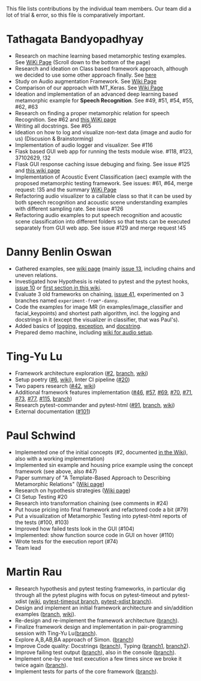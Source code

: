 This file lists contributions by the individual team members.
Our team did a lot of trial & error, so this file is comparatively important.

Tathagata Bandyopadhyay
===
- Research on machine learning based metamorphic testing examples. See [WiKi Page](https://gitlab.lrz.de/pypracticum/team-mt-metamorphic-testing-framework/-/wikis/Examples-for-Metamorphic-Testing#ml_examples_by_tathagata) (Scroll down to the bottom of the page)
- Research and ideation on Class based framework approach, although we decided to use some other approach finally. See [here](https://gitlab.lrz.de/pypracticum/team-mt-metamorphic-testing-framework/-/issues/40#note_1879716)
- Study on Audio augmentation Framework. See [Wiki Page](https://gitlab.lrz.de/pypracticum/team-mt-metamorphic-testing-framework/-/wikis/Audiomentations:-A-audio-augmentation-library)
- Comparison of our approach with MT_Keras. See [Wiki Page](https://gitlab.lrz.de/pypracticum/team-mt-metamorphic-testing-framework/-/wikis/MTKeras-Idea-(paper-summary))
- Ideation and implementation of an advanced deep learning based metamorphic example for **Speech Recognition**. See #49, #51, #54, #55, #62, #63
- Research on finding a proper metamorphic relation for speech Recognition. See #62 and [this WiKi page](https://gitlab.lrz.de/pypracticum/team-mt-metamorphic-testing-framework/-/wikis/Finding-a-suitable-metamorphic-relation-for-Speech-Recognition)
- Writing all docstrings. See #65
- Ideation on how to log and visualize non-text data (image and audio for us) (Discusion & Brainstorming)
- Implementation of audio logger and visualizer. See #116
- Flask based GUI web app for running the tests module wise. #118, #123, 37102629, !32
- Flask GUI response caching issue debuging and fixing. See issue #125 and [this wiki page](https://gitlab.lrz.de/pypracticum/team-mt-metamorphic-testing-framework/-/wikis/Issue-%23125-fix,-a-most-interesting-debugging-and-bug-fix)
- Implementation of Acoustic Event Classification (aec) example with the proposed metamorphic testing framework. See issues: #61, #64, merge request: !35 and the summary [WiKi Page](https://gitlab.lrz.de/pypracticum/team-mt-metamorphic-testing-framework/-/wikis/Metamorphic-Testing-For-Acoustic-Event-(Scene)-Classification-(idea-and-a-paper-summary))
- Refactoring audio visualizer to a callable class so that it can be used by both speech recognition and acoustic scene understanding examples with different sampling rate. See issue #126
- Refactoring audio examples to put speech recognition and acoustic scene classification into different folders so that tests can be executed separately from GUI web app. See issue #129 and merge request !45

Danny Benlin Oswan
===
- Gathered examples, see [wiki page](https://gitlab.lrz.de/pypracticum/team-mt-metamorphic-testing-framework/-/wikis/Examples-for-Metamorphic-Testing) (mainly [issue 13](https://gitlab.lrz.de/pypracticum/team-mt-metamorphic-testing-framework/-/issues/13), including chains and uneven relations.
- Investigated how Hypothesis is related to pytest and the pytest hooks, [issue 10](https://gitlab.lrz.de/pypracticum/team-mt-metamorphic-testing-framework/-/issues/13) or [first section in this wiki](https://gitlab.lrz.de/pypracticum/team-mt-metamorphic-testing-framework/-/wikis/Inspiration-from-hypothesis).
- Evaluate 3 old frameworks on chaining, [issue 41](https://gitlab.lrz.de/pypracticum/team-mt-metamorphic-testing-framework/-/issues/41), experimented on 3 branches named `experiment-from*-danny`.
- Code the examples for image MR (in examples/image_classifier and facial_keypoints) and shortest path algorithm, incl. the logging and docstrings in it (except the visualizer in classifier, that was Paul's).
- Added basics of [logging](https://gitlab.lrz.de/pypracticum/team-mt-metamorphic-testing-framework/-/issues/72), [exception](https://gitlab.lrz.de/pypracticum/team-mt-metamorphic-testing-framework/-/issues/65), and [docstring](https://gitlab.lrz.de/pypracticum/team-mt-metamorphic-testing-framework/-/issues/67).
- Prepared demo machine, including [wiki for audio setup](https://gitlab.lrz.de/pypracticum/team-mt-metamorphic-testing-framework/-/wikis/How-to-run-audio-examples-(Windows)).

Ting-Yu Lu
===
- Framework architecture exploration ([#2](https://gitlab.lrz.de/pypracticum/team-mt-metamorphic-testing-framework/-/issues/2), [branch](https://gitlab.lrz.de/pypracticum/team-mt-metamorphic-testing-framework/-/tree/framework-iris), [wiki](https://gitlab.lrz.de/pypracticum/team-mt-metamorphic-testing-framework/-/issues/2))
- Setup poetry ([#6](https://gitlab.lrz.de/pypracticum/team-mt-metamorphic-testing-framework/-/issues/6), [wiki](https://gitlab.lrz.de/pypracticum/team-mt-metamorphic-testing-framework/-/wikis/Poetry-command)), linter CI pipeline ([#20](https://gitlab.lrz.de/pypracticum/team-mt-metamorphic-testing-framework/-/issues/20))
- Two papers research ([#42](https://gitlab.lrz.de/pypracticum/team-mt-metamorphic-testing-framework/-/issues/42), [wiki](https://gitlab.lrz.de/pypracticum/team-mt-metamorphic-testing-framework/-/wikis/Papers-summaries))
- Additional framework features implementation ([#46](https://gitlab.lrz.de/pypracticum/team-mt-metamorphic-testing-framework/-/issues/46), [#57](https://gitlab.lrz.de/pypracticum/team-mt-metamorphic-testing-framework/-/issues/57), [#69](https://gitlab.lrz.de/pypracticum/team-mt-metamorphic-testing-framework/-/issues/69), [#70](https://gitlab.lrz.de/pypracticum/team-mt-metamorphic-testing-framework/-/issues/70), [#71](https://gitlab.lrz.de/pypracticum/team-mt-metamorphic-testing-framework/-/issues/71), [#73](https://gitlab.lrz.de/pypracticum/team-mt-metamorphic-testing-framework/-/issues/73), [#77](https://gitlab.lrz.de/pypracticum/team-mt-metamorphic-testing-framework/-/issues/77), [#115](https://gitlab.lrz.de/pypracticum/team-mt-metamorphic-testing-framework/-/issues/115), [branch](https://gitlab.lrz.de/pypracticum/team-mt-metamorphic-testing-framework/-/tree/framework-simon-iris))
- Research pytest-commander and pytest-html ([#91](https://gitlab.lrz.de/pypracticum/team-mt-metamorphic-testing-framework/-/issues/91), [branch](https://gitlab.lrz.de/pypracticum/team-mt-metamorphic-testing-framework/-/tree/91-pytest-commander-experiment), [wiki](https://gitlab.lrz.de/pypracticum/team-mt-metamorphic-testing-framework/-/wikis/Pytest-commander-&-Pytest-html))
- External documentation ([#101](https://gitlab.lrz.de/pypracticum/team-mt-metamorphic-testing-framework/-/issues/101))

Paul Schwind
===
- Implemented one of the initial concepts (#2, documented [in the Wiki](https://gitlab.lrz.de/pypracticum/team-mt-metamorphic-testing-framework/-/wikis/Ideas-on-how-code-using-our-framework-could-look#paul-schwind)), also with a working implementation)
- Implemented sin example and housing price example using the concept framework (see above, also #47)
- Paper summary of "A Template-Based Approach to Describing Metamorphic Relations" ([Wiki page](https://gitlab.lrz.de/pypracticum/team-mt-metamorphic-testing-framework/-/wikis/Papers-summaries#a-template-based-approach-to-describing-metamorphic-relations))
- Research on hypothesis strategies ([Wiki page](https://gitlab.lrz.de/pypracticum/team-mt-metamorphic-testing-framework/-/wikis/Inspiration-from-hypothesis#how-test-case-generation-works))
- CI Setup Testing #20
- Research into transformation chaining (see comments in #24)
- Put house pricing into final framework and refactored code a bit (#79)
- Put a visualization of Metamorphic Testing into pytest-html reports of the tests (#100, #103)
- Improved how failed tests look in the GUI (#104)
- Implemented: show function source code in GUI on hover (#110)
- Wrote tests for the execution report (#74)
- Team lead

Martin Rau
===
- Research hypothesis and pytest testing frameworks, in particular dig through all the pytest plugins with focus on pytest-timeout and pytest-xdist ([wiki](https://gitlab.lrz.de/pypracticum/team-mt-metamorphic-testing-framework/-/wikis/Testing-Frameworks-Quicklinks), [pytest-timeout branch](https://gitlab.lrz.de/pypracticum/team-mt-metamorphic-testing-framework/-/tree/feature/pytest-timeout), [pytest-xdist branch](https://gitlab.lrz.de/pypracticum/team-mt-metamorphic-testing-framework/-/tree/feature/pytest-xdist)).
- Design and implement an initial framework architecture and sin/addition examples ([branch](https://gitlab.lrz.de/pypracticum/team-mt-metamorphic-testing-framework/-/tree/feature/architecture-martin), [wiki](https://gitlab.lrz.de/pypracticum/team-mt-metamorphic-testing-framework/-/wikis/Ideas-on-how-code-using-our-framework-could-look)).
- Re-design and re-implement the framework architecture ([branch](https://gitlab.lrz.de/pypracticum/team-mt-metamorphic-testing-framework/-/tree/feature/decorator-architecture)).
- Finalize framework design and implementation in pair-programming session with Ting-Yu Lu([branch](https://gitlab.lrz.de/pypracticum/team-mt-metamorphic-testing-framework/-/tree/framework-simon-iris)).
- Explore A,B,AB,BA approach of Simon. ([branch](https://gitlab.lrz.de/pypracticum/team-mt-metamorphic-testing-framework/-/blob/feature/a-b-ab-ba-example/tests/test_a_b_ab_ba.py))
- Improve Code quality: Docstrings ([branch](https://gitlab.lrz.de/pypracticum/team-mt-metamorphic-testing-framework/-/commit/bcc41c69f9b64f2eef23bd220708638688279d5b)), Typing ([branch1](https://gitlab.lrz.de/pypracticum/team-mt-metamorphic-testing-framework/-/tree/68-typing), [branch2](https://gitlab.lrz.de/pypracticum/team-mt-metamorphic-testing-framework/-/tree/68/typing-v2)).
- Improve failing test output ([branch](https://gitlab.lrz.de/pypracticum/team-mt-metamorphic-testing-framework/-/tree/88-89/improve-failing-test)), also in the console ([branch](https://gitlab.lrz.de/pypracticum/team-mt-metamorphic-testing-framework/-/tree/106/better-failed-tests-in-console)).
- Implement one-by-one test execution a few times since we broke it twice again ([branch](https://gitlab.lrz.de/pypracticum/team-mt-metamorphic-testing-framework/-/tree/102/one-by-one-test-execution-in-gui)).
- Implement tests for parts of the core framework ([branch](https://gitlab.lrz.de/pypracticum/team-mt-metamorphic-testing-framework/-/tree/74/framework-tests-decorator-metamorphic)).
